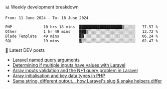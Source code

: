 📊 Weekly development breakdown
<!--START_SECTION:waka-->

```txt
From: 11 June 2024 - To: 18 June 2024

PHP              10 hrs 18 mins  ███████████████████▒░░░░░   77.57 %
Other            1 hr 49 mins    ███▒░░░░░░░░░░░░░░░░░░░░░   13.72 %
Blade Template   49 mins         █▓░░░░░░░░░░░░░░░░░░░░░░░   06.24 %
SQL              19 mins         ▓░░░░░░░░░░░░░░░░░░░░░░░░   02.47 %
```

<!--END_SECTION:waka-->

📕 Latest DEV posts
<!-- BLOG-POST-LIST:START -->
- [Laravel named query arguments](https://dev.to/michaelvickersuk/laravel-named-query-arguments-28kd)
- [Determining if multiple inputs have values with Laravel](https://dev.to/michaelvickersuk/determining-if-multiple-inputs-have-values-with-laravel-km6)
- [Array inputs validation and the N+1 query problem in Laravel](https://dev.to/michaelvickersuk/array-inputs-validation-and-the-n1-query-problem-in-laravel-2agb)
- [Array initialisation and key data types in PHP](https://dev.to/michaelvickersuk/array-initialisation-and-key-data-types-in-php-1e5b)
- [Same string, different output... how Laravel&#39;s slug &amp; snake helpers differ](https://dev.to/michaelvickersuk/same-string-different-output-how-laravels-slug-snake-helpers-differ-1ccj)
<!-- BLOG-POST-LIST:END -->
